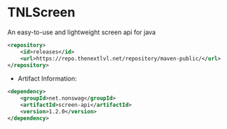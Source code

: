 # TNLScreen
An easy-to-use and lightweight screen api for java
```xml
<repository>
    <id>releases</id>
    <url>https://repo.thenextlvl.net/repository/maven-public/</url>
</repository>
```
 * Artifact Information:
```xml
<dependency>
    <groupId>net.nonswag</groupId>
    <artifactId>screen-api</artifactId>
    <version>1.2.0</version>
</dependency>
 ```
